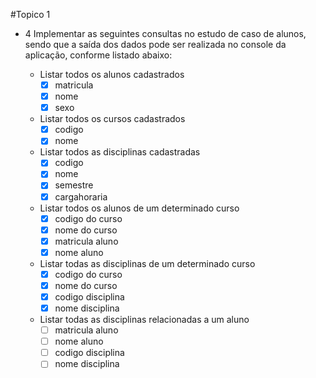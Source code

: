 #Topico 1 
- 4 Implementar as seguintes consultas no estudo de caso de alunos, sendo que a saída dos dados pode
   ser realizada no console da aplicação, conforme listado abaixo:
  
   - Listar todos os alunos cadastrados
        - [x] matricula  
        - [x] nome   
        - [x] sexo   
   - Listar todos os cursos cadastrados
        - [x] codigo
        - [x] nome
   - Listar todos as disciplinas cadastradas
        - [x] codigo
        - [x] nome 
        - [x] semestre
        - [x] cargahoraria
   - Listar todos os alunos de um determinado curso
        - [x] codigo do curso
        - [x] nome do curso
        - [x] matricula aluno 
        - [x] nome aluno
   - Listar todas as disciplinas de um determinado curso
        - [x] codigo do curso
        - [x] nome do curso
        - [x] codigo disciplina 
        - [x] nome disciplina
   - Listar todas as disciplinas relacionadas a um aluno
        - [ ] matricula aluno
        - [ ] nome aluno
        - [ ] codigo disciplina 
        - [ ] nome disciplina
